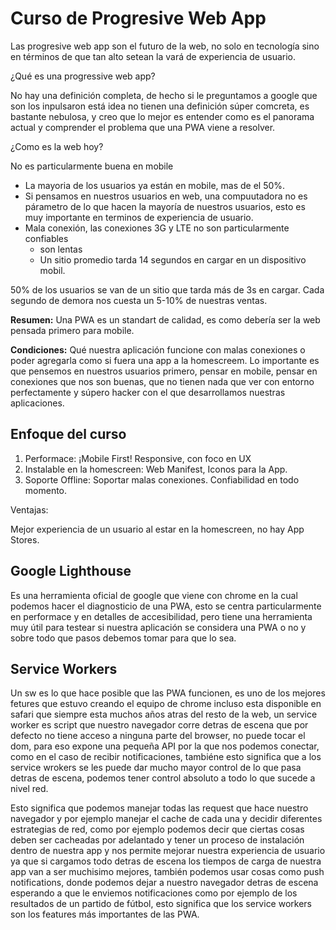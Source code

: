 # Curso de Progresive Web App

Las progresive web app son el futuro de la web, no solo en tecnología sino en términos de que tan alto setean la vará de experiencia de usuario.

¿Qué es una progressive web app?

No hay una definición completa, de hecho si le preguntamos a google que son los inpulsaron está idea no tienen una definición súper comcreta, es bastante nebulosa, y creo que lo mejor es entender como es el panorama actual y comprender el problema que una PWA viene a resolver.

¿Como es la web hoy?

No es particularmente buena en mobile

- La mayoria de los usuarios ya están en mobile, mas de el 50%.
- Si pensamos en nuestros usuarios en web, una compuutadora no es párametro de lo que hacen la mayoría de nuestros usuarios, esto es muy importante en terminos de experiencia de usuario.
- Mala conexión, las conexiones 3G y LTE no son particularmente confiables
  - son lentas
  - Un sitio promedio tarda 14 segundos en cargar en un dispositivo mobil.

50% de los usuarios se van de un sitio que tarda más de 3s en cargar.
Cada segundo de demora nos cuesta un 5-10% de nuestras ventas.

**Resumen:** Una PWA es un standart de calidad, es como debería ser la web pensada primero para mobile.

**Condiciones:** Qué nuestra aplicación funcione con malas conexiones o poder agregarla como si fuera una app a la homescreem. Lo importante es que pensemos en nuestros usuarios primero, pensar en mobile, pensar en conexiones que nos son buenas, que no tienen nada que ver con entorno perfectamente y súpero hacker con el que desarrollamos nuestras aplicaciones.

## Enfoque del curso

1. Performace: ¡Mobile First! Responsive, con foco en UX
2. Instalable en la homescreen: Web Manifest, Iconos para la App.
3. Soporte Offline: Soportar malas conexiones. Confiabilidad en todo momento.

Ventajas:

Mejor experiencia de un usuario al estar en la homescreen, no hay App Stores.

## Google Lighthouse

Es una herramienta oficial de google que viene con chrome en la cual podemos hacer el diagnosticio de una PWA, esto se centra particularmente en performace y en detalles de accesibilidad, pero tiene una herramienta muy útil para testear si nuestra aplicación se considera una PWA o no y sobre todo que pasos debemos tomar para que lo sea.

## Service Workers

Un sw es lo que hace posible que las PWA funcionen, es uno de los mejores fetures que estuvo creando el equipo de chrome incluso esta disponible en safari que siempre esta muchos años atras del resto de la web, un service worker es script que nuestro navegador corre detras de escena que por defecto no tiene acceso a ninguna parte del browser, no puede tocar el dom, para eso expone una pequeña API por la que nos podemos conectar, como en el caso de recibir notificaciones, tambiéne esto significa que a los service wrokers se les puede dar mucho mayor control de lo que pasa detras de escena, podemos tener control absoluto a todo lo que sucede a nivel red.

Esto significa que podemos manejar todas las request que hace nuestro navegador y por ejemplo manejar el cache de cada una y decidir diferentes estrategias de red, como por ejemplo podemos decir que ciertas cosas deben ser cacheadas por adelantado y tener un proceso de instalación dentro de nuestra app y nos permite mejorar nuestra experiencia de usuario ya que si cargamos todo detras de escena los tiempos de carga de nuestra app van a ser muchisimo mejores, también podemos usar cosas como push notifications, donde podemos dejar a nuestro navegador detras de escena esperando a que le enviemos notificaciones como por ejemplo de los resultados de un partido de fútbol, esto significa que los service workers son los features más importantes de las PWA.
